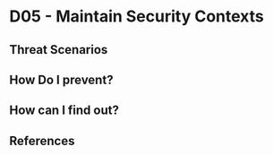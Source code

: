 # D05 - Maintain Security Contexts


## Threat Scenarios

## How Do I prevent?

## How can I find out?

## References



